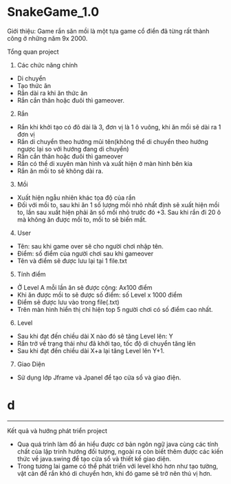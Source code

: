 # SnakeGame_1.0
Giới thiệu: Game rắn săn mồi là một tựa game cổ điển đã từng rất thành công ở những năm 9x 2000.


Tổng quan project
1. Các chức năng chính
- Di chuyển
- Tạo thức ăn
- Rắn dài ra khi ăn thức ăn
- Rắn cắn thân hoặc đuôi thì gameover.
2. Rắn
- Rắn khi khởi tạo có đô dài là 3, đơn vị là 1 ô vuông, khi ăn mồi sẽ dài ra 1 đơn vị
- Rắn di chuyển theo hướng mũi tên(không thể di chuyển theo hướng ngược lại so với hướng đang di chuyển)
- Rắn cắn thân hoặc đuôi thì gameover
- Rắn có thể di xuyên màn hình và xuất hiện ở màn hình bên kia
- Rắn ăn mồi to sẽ không dài ra.
3. Mồi
- Xuất hiện ngẫu nhiên khác tọa độ của rắn
- Đối với mồi to, sau khi ăn 1 số lượng mồi nhỏ nhất định sẽ xuất hiện mồi to, lần sau xuất hiện phải ăn số mồi nhỏ trước đó +3. Sau khi rắn đi 20 ô mà không ăn được mồi to, mồi to sẽ biến mất.
4. User
- Tên: sau khi game over sẽ cho người chơi nhập tên.
- Điểm: số điểm của người chơi sau khi gameover
- Tên và điểm sẽ được lưu lại tại 1 file.txt
5. Tính điểm
- Ở Level A mỗi lần ăn sẽ được cộng: Ax100 điểm
- Khi ăn được mồi to sẽ được số điểm: số Level x 1000 điểm
- Điểm sẽ được lưu vào trong file(.txt)
- Trên màn hình hiển thị chỉ hiện top 5 người chơi có số điểm cao nhất.
6. Level
- Sau khi đạt đến chiều dài X nào đó sẽ tăng Level lên: Y
- Rắn trở về trạng thái như đã khởi tạo, tốc độ di chuyển tăng lên
- Sau khi đạt đến chiều dài X+a lại tăng Level lên Y+1.
7. Giao Diện
- Sử dụng lớp Jframe và Jpanel để tạo cửa sổ và giao điện.

# d
-----------------------------------------------------------------------------------------
Kết quả và hướng phát triển project
  - Qua quá trình làm đồ án hiểu được cơ bản ngôn ngữ java cùng các tính chất của lập trinh hướng đối tượng, ngoài ra còn biết thêm được các kiến thức về java.swing để tạo cửa sổ và thiết kế giao diện.
  - Trong tương lai game có thể phát triển với level khó hơn như tạo tường, vật cản để rắn khó di chuyển hơn, khi đó game sẽ trở nên thú vị hơn.



